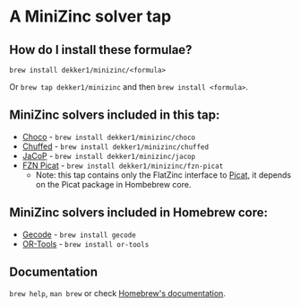 # A MiniZinc solver tap

## How do I install these formulae?

`brew install dekker1/minizinc/<formula>`

Or `brew tap dekker1/minizinc` and then `brew install <formula>`.

## MiniZinc solvers included in this tap:

- [Choco](https://choco-solver.org) - `brew install dekker1/minizinc/choco`
- [Chuffed](https://github.com/chuffed/chuffed) - `brew install dekker1/minizinc/chuffed`
- [JaCoP](https://github.com/radsz/jacop/) - `brew install dekker1/minizinc/jacop`
- [FZN Picat](https://github.com/nfzhou/fzn_picat) - `brew install dekker1/minizinc/fzn-picat`
  - Note: this tap contains only the FlatZinc interface to [Picat](http://picat-lang.org), it depends on the Picat package in Hombebrew core.

## MiniZinc solvers included in Homebrew core:

- [Gecode](https://www.gecode.org) - `brew install gecode`
- [OR-Tools](https://developers.google.com/optimization/) - `brew install or-tools`

## Documentation

`brew help`, `man brew` or check [Homebrew's documentation](https://docs.brew.sh).
